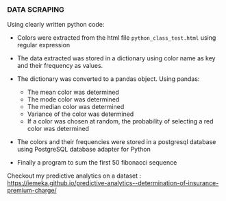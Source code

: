 ### DATA SCRAPING 

Using clearly written python code:
- Colors were extracted from the html file `python_class_test.html` using regular expression
- The data extracted was stored in a dictionary using color name as key and their frequency as values.

- The dictionary was converted to a pandas object. Using pandas:

    - The mean color was determined
    - The mode color was determined
    - The median color was determined
    - Variance of the color was determined
    - If a color was chosen at random, the probability of selecting a red color was determined
    
- The colors and their frequencies were stored in a postgresql database using PostgreSQL database adapter for Python
- Finally a program to sum the first 50 fibonacci sequence

Checkout my predictive analytics on a dataset : https://iemeka.github.io/predictive-analytics--determination-of-insurance-premium-charge/
